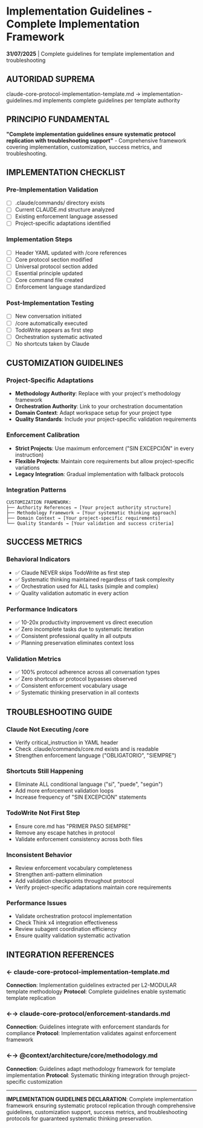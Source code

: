 # Implementation Guidelines - Complete Implementation Framework

**31/07/2025** | Complete guidelines for template implementation and troubleshooting

## AUTORIDAD SUPREMA
claude-core-protocol-implementation-template.md → implementation-guidelines.md implements complete guidelines per template authority

## PRINCIPIO FUNDAMENTAL
**"Complete implementation guidelines ensure systematic protocol replication with troubleshooting support"** - Comprehensive framework covering implementation, customization, success metrics, and troubleshooting.

## IMPLEMENTATION CHECKLIST

### **Pre-Implementation Validation**
- [ ] .claude/commands/ directory exists
- [ ] Current CLAUDE.md structure analyzed
- [ ] Existing enforcement language assessed
- [ ] Project-specific adaptations identified

### **Implementation Steps**
- [ ] Header YAML updated with /core references
- [ ] Core protocol section modified
- [ ] Universal protocol section added
- [ ] Essential principle updated
- [ ] Core command file created
- [ ] Enforcement language standardized

### **Post-Implementation Testing**
- [ ] New conversation initiated
- [ ] /core automatically executed
- [ ] TodoWrite appears as first step
- [ ] Orchestration systematic activated
- [ ] No shortcuts taken by Claude

## CUSTOMIZATION GUIDELINES

### **Project-Specific Adaptations**
- **Methodology Authority**: Replace with your project's methodology framework
- **Orchestration Authority**: Link to your orchestration documentation
- **Domain Context**: Adapt workspace setup for your project type
- **Quality Standards**: Include your project-specific validation requirements

### **Enforcement Calibration**
- **Strict Projects**: Use maximum enforcement ("SIN EXCEPCIÓN" in every instruction)
- **Flexible Projects**: Maintain core requirements but allow project-specific variations
- **Legacy Integration**: Gradual implementation with fallback protocols

### **Integration Patterns**
```
CUSTOMIZATION FRAMEWORK:
├── Authority References → [Your project authority structure]
├── Methodology Framework → [Your systematic thinking approach]
├── Domain Context → [Your project-specific requirements]
└── Quality Standards → [Your validation and success criteria]
```

## SUCCESS METRICS

### **Behavioral Indicators**
- ✅ Claude NEVER skips TodoWrite as first step
- ✅ Systematic thinking maintained regardless of task complexity
- ✅ Orchestration used for ALL tasks (simple and complex)
- ✅ Quality validation automatic in every action

### **Performance Indicators**
- ✅ 10-20x productivity improvement vs direct execution
- ✅ Zero incomplete tasks due to systematic iteration
- ✅ Consistent professional quality in all outputs
- ✅ Planning preservation eliminates context loss

### **Validation Metrics**
- ✅ 100% protocol adherence across all conversation types
- ✅ Zero shortcuts or protocol bypasses observed
- ✅ Consistent enforcement vocabulary usage
- ✅ Systematic thinking preservation in all contexts

## TROUBLESHOOTING GUIDE

### **Claude Not Executing /core**
- Verify critical_instruction in YAML header
- Check .claude/commands/core.md exists and is readable
- Strengthen enforcement language ("OBLIGATORIO", "SIEMPRE")

### **Shortcuts Still Happening**
- Eliminate ALL conditional language ("si", "puede", "según")
- Add more enforcement validation loops
- Increase frequency of "SIN EXCEPCIÓN" statements

### **TodoWrite Not First Step**
- Ensure core.md has "PRIMER PASO SIEMPRE"
- Remove any escape hatches in protocol
- Validate enforcement consistency across both files

### **Inconsistent Behavior**
- Review enforcement vocabulary completeness
- Strengthen anti-pattern elimination
- Add validation checkpoints throughout protocol
- Verify project-specific adaptations maintain core requirements

### **Performance Issues**
- Validate orchestration protocol implementation
- Check Think x4 integration effectiveness
- Review subagent coordination efficiency
- Ensure quality validation systematic activation

## INTEGRATION REFERENCES

### ← claude-core-protocol-implementation-template.md
**Connection**: Implementation guidelines extracted per L2-MODULAR template methodology
**Protocol**: Complete guidelines enable systematic template replication

### ←→ claude-core-protocol/enforcement-standards.md
**Connection**: Guidelines integrate with enforcement standards for compliance
**Protocol**: Implementation validates against enforcement framework

### ←→ @context/architecture/core/methodology.md
**Connection**: Guidelines adapt methodology framework for template implementation
**Protocol**: Systematic thinking integration through project-specific customization

---

**IMPLEMENTATION GUIDELINES DECLARATION**: Complete implementation framework ensuring systematic protocol replication through comprehensive guidelines, customization support, success metrics, and troubleshooting protocols for guaranteed systematic thinking preservation.